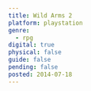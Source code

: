 ```yaml
---
title: Wild Arms 2
platform: playstation
genre:
  - rpg
digital: true
physical: false
guide: false
pending: false
posted: 2014-07-18
---
```

